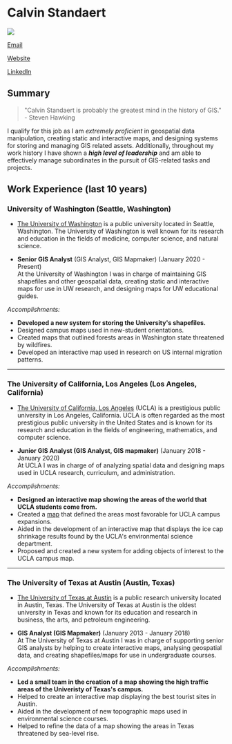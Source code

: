 # Calvin Standaert
![](https://img.freepik.com/free-photo/business-concept-smiling-thoughtful-handsome-man-standing-white-isolated-background-touching-his-chin-with-hand_1258-80750.jpg?w=996&t=st=1673054775~exp=1673055375~hmac=528f6d6bee05a6bab243b31c145e748b15c4d7be2f05e41b653eeb1161786f61)

[Email](Calvin.Standaert@gmail.com)

[Website](http://www.CalvinStandaert.com)

[LinkedIn](http://www.linkedin.com/in/CalvinStandaert)

## **Summary**

> "Calvin Standaert is probably the greatest mind in the history of GIS." - Steven Hawking

I qualify for this job as I am _extremely proficient_ in geospatial data manipulation, creating static and interactive maps, and designing systems for storing and managing GIS related assets. Additionally, throughout my work history I have shown a ***high level of leadership*** and am able to effectively manage subordinates in the pursuit of GIS-related tasks and projects.

## **Work Experience** (last 10 years)

### University of Washington (Seattle, Washington)

* [The University of Washington](http://www.washington.edu/) is a public university located in Seattle, Washington. The University of Washington is well known for its research and education in the fields of medicine, computer science, and natural science.

* **Senior GIS Analyst** (GIS Analyst, GIS Mapmaker) (January 2020 - Present)  
At the University of Washington I was in charge of maintaining GIS shapefiles and other geospatial data, creating static and interactive maps for use in UW research, and designing maps for UW educational guides.
  
*Accomplishments:*
- **Developed a new system for storing the University's shapefiles.**
- Designed campus maps used in new-student orientations.
- Created maps that outlined forests areas in Washington state threatened by wildfires.
- Developed an interactive map used in research on US internal migration patterns.

<hr>

### The University of California, Los Angeles (Los Angeles, California)
* [The University of California, Los Angeles](https://www.ucla.edu/) (UCLA) is a prestigious public university in Los Angeles, California. UCLA is often regarded as the most prestigious public university in the United States and is known for its research and education in the fields of engineering, mathematics, and computer science.

* **Junior GIS Analyst (GIS Analyst, GIS mapmaker)** (January 2018 - January 2020)  
At UCLA I was in charge of of analyzing spatial data and designing maps used in UCLA research, curriculum, and administration.

*Accomplishments:*
- **Designed an interactive map showing the areas of the world that UCLA students come from.**
- Created a [map](https://img.freepik.com/free-vector/illustration-global-icon_53876-9267.jpg?w=996&t=st=1673054857~exp=1673055457~hmac=40aa80981f1ae35725b0784f7b08f5b90b4761a6754b7a721ff82aba8bf3d913) that defined the areas most favorable for UCLA campus expansions.
- Aided in the development of an interactive map that displays the ice cap shrinkage results found by the UCLA's environmental science department. 
- Proposed and created a new system for adding objects of interest to the UCLA campus map.

<hr>

### The University of Texas at Austin (Austin, Texas)
* [The University of Texas at Austin](https://www.utexas.edu/) is a public research university located in Austin, Texas. The University of Texas at Austin is the oldest university in Texas and known for its education and research in business, the arts, and petroleum engineering.

* **GIS Analyst (GIS Mapmaker)** (January 2013 - January 2018)  
At The University of Texas at Austin I was in charge of supporting senior GIS analysts by helping to create interactive maps, analysing geospatial data, and creating shapefiles/maps for use in undergraduate courses.

*Accomplishments:*
- **Led a small team in the creation of a map showing the high traffic areas of the Univeristy of Texas's campus.**
- Helped to create an interactive map displaying the best tourist sites in Austin.
- Aided in the development of new topographic maps used in environmental science courses.
- Helped to refine the data of a map showing the areas in Texas threatened by sea-level rise.


[University 1]: http://www.UW.edu
[University 2]: http://www.UCLA.edu
[University 3]: https://www.utexas.edu